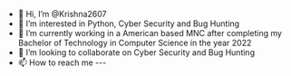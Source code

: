 - 👋 Hi, I’m @Krishna2607
- 👀 I’m interested in Python, Cyber Security and Bug Hunting
- 🌱 I’m currently working in a American based MNC after completing my Bachelor of Technology in Computer Science in the year 2022
- 💞️ I’m looking to collaborate on Cyber Security and Bug Hunting
- 📫 How to reach me ---

<!---
Krishna2607/Krishna2607 is a ✨ special ✨ repository because its `README.md` (this file) appears on your GitHub profile.
You can click the Preview link to take a look at your changes.
--->
